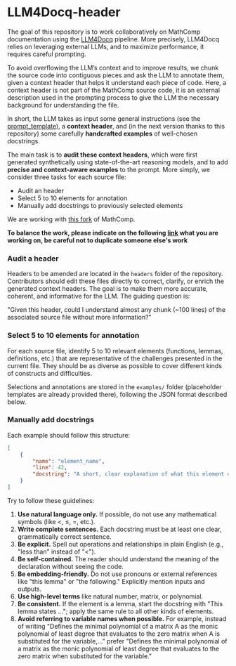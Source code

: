 # LLM4Docq-header
The goal of this repository is to work collaboratively on MathComp documentation using the [LLM4Docq](https://github.com/LLM4Rocq/LLM4Docq) pipeline.
More precisely, LLM4Docq relies on leveraging external LLMs, and to maximize performance, it requires careful prompting.

To avoid overflowing the LLM’s context and to improve results, we chunk the source code into contiguous pieces and ask the LLM to annotate them, given a context header that helps it understand each piece of code.
Here, a context header is not part of the MathComp source code, it is an external description used in the prompting process to give the LLM the necessary background for understanding the file.

In short, the LLM takes as input some general instructions (see the [prompt_template](prompt_template.txt)), a **context header**, and (in the next version thanks to this repository) some carefully **handcrafted examples** of well-chosen docstrings.

The main task is to **audit these context headers**, which were first generated synthetically using state-of-the-art reasoning models, and to add **precise and context-aware examples** to the prompt.
More simply, we consider three tasks for each source file:

- Audit an header
- Select 5 to 10 elements for annotation
- Manually add docstrings to previously selected elements

We are working with [this fork](https://github.com/theostos/math-comp/blob/llm4docq/) of MathComp.

**To balance the work, please indicate on the following [link](https://notes.inria.fr/dLNK-EW_S8SJdvc0u2YHqA#) what you are working on, be careful not to duplicate someone else's work**

### Audit a header

Headers to be amended are located in the `headers` folder of the repository.
Contributors should edit these files directly to correct, clarify, or enrich the generated context headers.
The goal is to make them more accurate, coherent, and informative for the LLM.
The guiding question is:

"Given this header, could I understand almost any chunk (~100 lines) of the associated source file without more information?"

### Select 5 to 10 elements for annotation

For each source file, identify 5 to 10 relevant elements (functions, lemmas, definitions, etc.) that are representative of the challenges presented in the current file.
They should be as diverse as possible to cover different kinds of constructs and difficulties.

Selections and annotations are stored in the `examples/` folder (placeholder templates are already provided there), following the JSON format described below.

### Manually add docstrings

Each example should follow this structure:

```json
[
    {
        "name": "element_name",
        "line": 42,
        "docstring": "A short, clear explanation of what this element does."
    }
]
```

Try to follow these guidelines:
1. **Use natural language only.** If possible, do not use any mathematical symbols (like <, ≤, =, etc.).  
2. **Write complete sentences.** Each docstring must be at least one clear, grammatically correct sentence.  
3. **Be explicit.** Spell out operations and relationships in plain English (e.g., "less than" instead of "<").  
4. **Be self-contained.** The reader should understand the meaning of the declaration without seeing the code.  
5. **Be embedding-friendly.** Do not use pronouns or external references like "this lemma" or "the following." Explicitly mention inputs and outputs.  
6. **Use high-level terms** like natural number, matrix, or polynomial.
7. **Be consistent.** If the element is a lemma, start the docstring with "This lemma states ..."; apply the same rule to all other kinds of elements.  
8. **Avoid referring to variable names when possible.** For example, instead of writing "Defines the minimal polynomial of a matrix A as the monic polynomial of least degree that evaluates to the zero matrix when A is substituted for the variable,..." prefer "Defines the minimal polynomial of a matrix as the monic polynomial of least degree that evaluates to the zero matrix when substituted for the variable."
